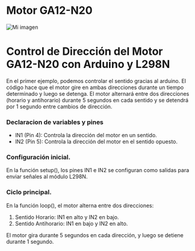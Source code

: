 # Motor GA12-N20

![Mi imagen](https://ibb.co/M5hNXc7j)

# Control de Dirección del Motor GA12-N20 con Arduino y L298N
En el primer ejemplo, podemos controlar el sentido gracias al arduino. 
El código hace que el motor gire en ambas direcciones durante un tiempo determinado y luego se detenga.
El motor alternará entre dos direcciones (horario y antihorario) durante 5 segundos en cada sentido y se detendrá por 1 segundo entre cambios de dirección.

### Declaracion de variables y pines
- IN1 (Pin 4): Controla la dirección del motor en un sentido.
- IN2 (Pin 5): Controla la dirección del motor en el sentido opuesto.

### Configuración inicial.
En la función setup(), los pines IN1 e IN2 se configuran como salidas para enviar señales al módulo L298N.

### Ciclo principal.
En la función loop(), el motor alterna entre dos direcciones:

1. Sentido Horario: IN1 en alto y IN2 en bajo.
2. Sentido Antihorario: IN1 en bajo y IN2 en alto.

El motor gira durante 5 segundos en cada dirección, y luego se detiene durante 1 segundo.

#

